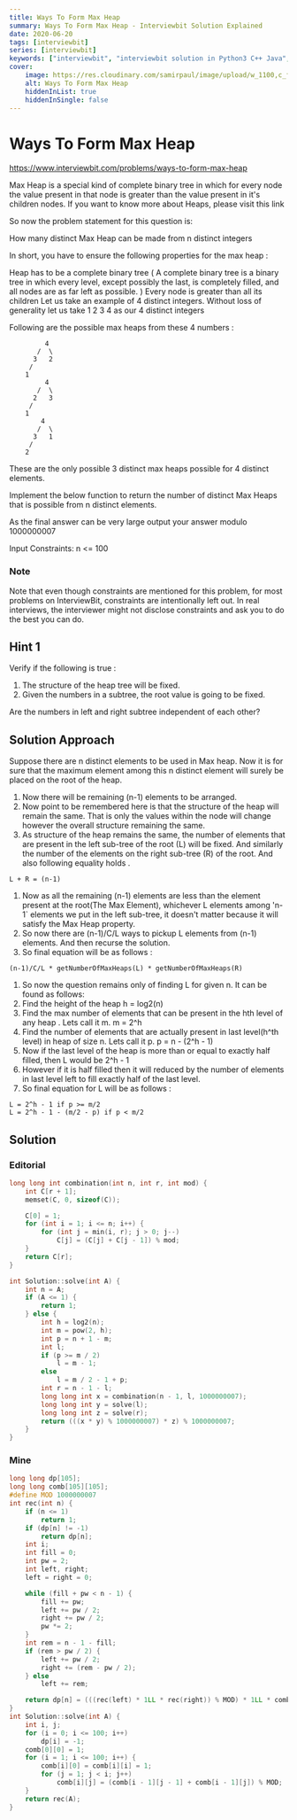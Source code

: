 ```yaml
---
title: Ways To Form Max Heap
summary: Ways To Form Max Heap - Interviewbit Solution Explained
date: 2020-06-20
tags: [interviewbit]
series: [interviewbit]
keywords: ["interviewbit", "interviewbit solution in Python3 C++ Java", "Ways To Form Max Heap Solution Explained"]
cover:
    image: https://res.cloudinary.com/samirpaul/image/upload/w_1100,c_fit,co_rgb:FFFFFF,l_text:Arial_75_bold:Ways To Form Max Heap - Solution Explained/problem-solving.webp
    alt: Ways To Form Max Heap
    hiddenInList: true
    hiddenInSingle: false
---
```


# Ways To Form Max Heap

https://www.interviewbit.com/problems/ways-to-form-max-heap

Max Heap is a special kind of complete binary tree in which for every node the value present in that node is greater than the value present in it's children nodes. If you want to know more about Heaps, please visit this link

So now the problem statement for this question is:

How many distinct Max Heap can be made from n distinct integers

In short, you have to ensure the following properties for the max heap :

Heap has to be a complete binary tree ( A complete binary tree is a binary tree in which every level, except possibly the last, is completely filled, and all nodes are as far left as possible. )
Every node is greater than all its children
Let us take an example of 4 distinct integers. Without loss of generality let us take 1 2 3 4 as our 4 distinct integers

Following are the possible max heaps from these 4 numbers :
```
         4 
       /  \ 
      3   2 
     / 
    1
         4 
       /  \ 
      2   3 
     / 
    1
        4 
       /  \ 
      3   1 
     / 
    2
```
These are the only possible 3 distinct max heaps possible for 4 distinct elements.

Implement the below function to return the number of distinct Max Heaps that is possible from n distinct elements.

As the final answer can be very large output your answer modulo 1000000007

Input Constraints: n <= 100

### Note

Note that even though constraints are mentioned for this problem, for most problems on InterviewBit, constraints are intentionally left out. In real interviews, the interviewer might not disclose constraints and ask you to do the best you can do. 

## Hint 1

Verify if the following is true :

1. The structure of the heap tree will be fixed.
2. Given the numbers in a subtree, the root value is going to be fixed.

Are the numbers in left and right subtree independent of each other?

## Solution Approach

Suppose there are n distinct elements to be used in Max heap. Now it is for sure that the maximum element among this n distinct element will surely be placed on the root of the heap.

1. Now there will be remaining (n-1) elements to be arranged.
2. Now point to be remembered here is that the structure of the heap will remain the same. That is only the values within the node will change however the overall structure remaining the same.
3. As structure of the heap remains the same, the number of elements that are present in the left sub-tree of the root (L) will be fixed. And similarly the number of the elements on the right sub-tree (R) of the root. And also following equality holds .

`L + R = (n-1)`

1. Now as all the remaining (n-1) elements are less than the element present at the root(The Max Element), whichever L elements among 'n-1` elements we put in the left sub-tree, it doesn't matter because it will satisfy the Max Heap property.
2. So now there are (n-1)/C/L ways to pickup L elements from (n-1) elements. And then recurse the solution.
3. So final equation will be as follows :

`(n-1)/C/L * getNumberOfMaxHeaps(L) * getNumberOfMaxHeaps(R)`

1. So now the question remains only of finding L for given n. It can be found as follows:
2. Find the height of the heap h = log2(n)
3. Find the max number of elements that can be present in the hth level of any heap . Lets call it m. m = 2^h
4. Find the number of elements that are actually present in last level(h^th level) in heap of size n. Lets call it p. p = n - (2^h - 1)
5. Now if the last level of the heap is more than or equal to exactly half filled, then L would be 2^h - 1
6. However if it is half filled then it will reduced by the number of elements in last level left to fill exactly half of the last level.
7. So final equation for L will be as follows :

```
L = 2^h - 1 if p >= m/2
L = 2^h - 1 - (m/2 - p) if p < m/2
```

## Solution

### Editorial
```cpp
long long int combination(int n, int r, int mod) {
    int C[r + 1];
    memset(C, 0, sizeof(C));

    C[0] = 1;
    for (int i = 1; i <= n; i++) {
        for (int j = min(i, r); j > 0; j--)
            C[j] = (C[j] + C[j - 1]) % mod;
    }
    return C[r];
}

int Solution::solve(int A) {
    int n = A;
    if (A <= 1) {
        return 1;
    } else {
        int h = log2(n);
        int m = pow(2, h);
        int p = n + 1 - m;
        int l;
        if (p >= m / 2)
            l = m - 1;
        else
            l = m / 2 - 1 + p;
        int r = n - 1 - l;
        long long int x = combination(n - 1, l, 1000000007);
        long long int y = solve(l);
        long long int z = solve(r);
        return (((x * y) % 1000000007) * z) % 1000000007;
    }
}
```

### Mine
```cpp
long long dp[105];
long long comb[105][105];
#define MOD 1000000007
int rec(int n) {
    if (n <= 1)
        return 1;
    if (dp[n] != -1)
        return dp[n];
    int i;
    int fill = 0;
    int pw = 2;
    int left, right;
    left = right = 0;

    while (fill + pw < n - 1) {
        fill += pw;
        left += pw / 2;
        right += pw / 2;
        pw *= 2;
    }
    int rem = n - 1 - fill;
    if (rem > pw / 2) {
        left += pw / 2;
        right += (rem - pw / 2);
    } else
        left += rem;

    return dp[n] = (((rec(left) * 1LL * rec(right)) % MOD) * 1LL * comb[n - 1][left]) % MOD;
}
int Solution::solve(int A) {
    int i, j;
    for (i = 0; i <= 100; i++)
        dp[i] = -1;
    comb[0][0] = 1;
    for (i = 1; i <= 100; i++) {
        comb[i][0] = comb[i][i] = 1;
        for (j = 1; j < i; j++)
            comb[i][j] = (comb[i - 1][j - 1] + comb[i - 1][j]) % MOD;
    }
    return rec(A);
}
```
